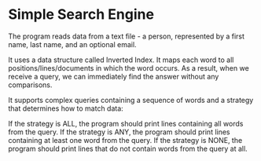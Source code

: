 # Simple Search Engine

The program reads data from a text file - a person, represented by a first name, last name, and an optional email.

It uses a data structure called Inverted Index. It maps each word to all positions/lines/documents in which the word occurs. As a result, when we receive a query, we can immediately find the answer without any comparisons.

It supports complex queries containing a sequence of words and a strategy that determines how to match data:

If the strategy is ALL, the program should print lines containing all words from the query.
If the strategy is ANY, the program should print lines containing at least one word from the query.
If the strategy is NONE, the program should print lines that do not contain words from the query at all.
